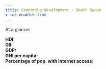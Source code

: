 ```yaml
---
title: Comparing development - South Sudan
x-toc-enable: true
...
```

At a glance:

**HDI:** <br/>
**GII:** <br/>
**GDP:**  <br/>
**GNI per capita:**  <br/>
**Percentage of pop. with internet access:**  <br/>